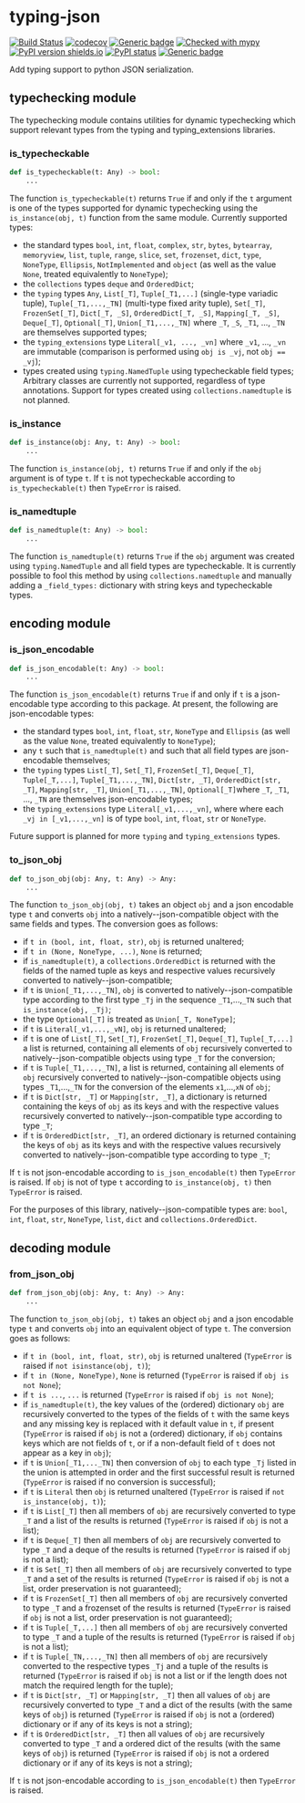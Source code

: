 # typing-json
[![Build Status](https://api.travis-ci.com/sg495/typing-json.svg?branch=master)](https://travis-ci.com/sg495/typing-json)
[![codecov](https://codecov.io/gh/sg495/typing-json/graph/badge.svg)](https://codecov.io/gh/sg495/typing-json/)
[![Generic badge](https://img.shields.io/badge/python-3.7.4+-green.svg)](https://shields.io/)
[![Checked with mypy](http://www.mypy-lang.org/static/mypy_badge.svg)](http://mypy-lang.org/)
[![PyPI version shields.io](https://img.shields.io/pypi/v/typing-json.svg)](https://pypi.python.org/pypi/typing-json/)
[![PyPI status](https://img.shields.io/pypi/status/typing-json.svg)](https://pypi.python.org/pypi/typing-json/)
[![Generic badge](https://img.shields.io/badge/license-MIT-green.svg)](https://choosealicense.com/licenses/mit/)

Add typing support to python JSON serialization.

## typechecking module

The typechecking module contains utilities for dynamic typechecking which support relevant types from the typing and typing_extensions libraries.

### is_typecheckable

```python
def is_typecheckable(t: Any) -> bool:
    ...
````

The function `is_typecheckable(t)` returns `True` if and only if the `t` argument is one of the types supported for dynamic typechecking using the `is_instance(obj, t)` function from the same module. Currently supported types:

- the standard types `bool`, `int`, `float`, `complex`, `str`, `bytes`, `bytearray`, `memoryview`, `list`, `tuple`, `range`, `slice`, `set`, `frozenset`, `dict`, `type`, `NoneType`, `Ellipsis`, `NotImplemented` and `object` (as well as the value `None`, treated equivalently to `NoneType`);
- the `collections` types `deque` and `OrderedDict`;
- the `typing` types `Any`, `List[_T]`, `Tuple[_T1,...]` (single-type variadic tuple), `Tuple[_T1,...,_TN]` (multi-type fixed arity tuple), `Set[_T]`, `FrozenSet[_T]`, `Dict[_T, _S]`, `OrderedDict[_T, _S]`, `Mapping[_T, _S]`, `Deque[_T]`, `Optional[_T]`, `Union[_T1,...,_TN]` where `_T`, `_S`, `_T1`, ..., `_TN` are themselves supported types;
- the `typing_extensions` type `Literal[_v1, ..., _vn]` where `_v1`, ..., `_vn` are immutable (comparison is performed using `obj is _vj`, not `obj == _vj`);
- types created using `typing.NamedTuple` using typecheckable field types;
Arbitrary classes are currently not supported, regardless of type annotations. Support for types created using `collections.namedtuple` is not planned.

### is_instance

```python
def is_instance(obj: Any, t: Any) -> bool:
    ...
````

The function `is_instance(obj, t)` returns `True` if and only if the `obj` argument is of type `t`. If `t` is not typecheckable according to `is_typecheckable(t)` then `TypeError` is raised.


### is_namedtuple

```python
def is_namedtuple(t: Any) -> bool:
    ...
```

The function `is_namedtuple(t)` returns `True` if the `obj` argument was created using `typing.NamedTuple` and all field types are typecheckable. It is currently possible to fool this method by using `collections.namedtuple` and manually adding a `_field_types:` dictionary with string keys and typecheckable types.


## encoding module

### is_json_encodable

```python
def is_json_encodable(t: Any) -> bool:
    ...
````

The function `is_json_encodable(t)` returns `True` if and only if `t` is a json-encodable type according to this package. At present, the following are json-encodable types:

- the standard types `bool`, `int`, `float`, `str`, `NoneType` and `Ellipsis` (as well as the value `None`, treated equivalently to `NoneType`);
- any `t` such that `is_namedtuple(t)` and such that all field types are json-encodable themselves;
- the `typing` types `List[_T]`, `Set[_T]`, `FrozenSet[_T]`, `Deque[_T]`, `Tuple[_T,...]`, `Tuple[_T1,...,_TN]`, `Dict[str, _T]`, `OrderedDict[str, _T]`, `Mapping[str, _T]`, `Union[_T1,...,_TN]`, `Optional[_T]`where `_T`, `_T1`, ..., `_TN` are themselves json-encodable types;
- the `typing_extensions` type `Literal[_v1,...,_vn]`, where where each `_vj in [_v1,...,_vn]` is of type `bool`, `int`, `float`, `str` or `NoneType`.

Future support is planned for more `typing` and `typing_extensions` types.


### to_json_obj

```python
def to_json_obj(obj: Any, t: Any) -> Any:
    ...
````

The function `to_json_obj(obj, t)` takes an object `obj` and a json encodable type `t` and converts `obj` into a natively--json-compatible object with the same fields and types. The conversion goes as follows:

- if `t in (bool, int, float, str)`, `obj` is returned unaltered;
- if `t in (None, NoneType, ...)`, `None` is returned;
- if `is_namedtuple(t)`, a `collections.OrderedDict` is returned with the fields of the named tuple as keys and respective values recursively converted to natively--json-compatible;
- if `t` is `Union[_T1,...,_TN]`, `obj` is converted to natively--json-compatible type according to the first type `_Tj` in the sequence `_T1`,...,`_TN` such that `is_instance(obj, _Tj)`;
- the type `Optional[_T]` is treated as `Union[_T, NoneType]`;
- if `t` is `Literal[_v1,...,_vN]`, `obj` is returned unaltered;
- if `t` is one of `List[_T]`, `Set[_T]`, `FrozenSet[_T]`, `Deque[_T]`, `Tuple[_T,...]` a list is returned, containing all elements of `obj` recursively converted to natively--json-compatible objects using type `_T` for the conversion;
- if `t` is `Tuple[_T1,...,_TN]`, a list is returned, containing all elements of `obj` recursively converted to natively--json-compatible objects using types `_T1`,...,`_TN` for the conversion of the elements `x1`,...,`xN` of `obj`;
- if `t` is `Dict[str, _T]` or `Mapping[str, _T]`, a dictionary is returned containing the keys of `obj` as its keys and with the respective values recursively converted to natively--json-compatible type according to type `_T`;
- if `t` is `OrderedDict[str, _T]`, an ordered dictionary is returned containing the keys of `obj` as its keys and with the respective values recursively converted to natively--json-compatible type according to type `_T`;

If `t` is not json-encodable according to `is_json_encodable(t)` then `TypeError` is raised. If `obj` is not of type `t` according to `is_instance(obj, t)` then `TypeError` is raised.

For the purposes of this library, natively--json-compatible types are: `bool`, `int`, `float`, `str`, `NoneType`, `list`, `dict` and `collections.OrderedDict`.


## decoding module

### from_json_obj

```python
def from_json_obj(obj: Any, t: Any) -> Any:
    ...
````

The function `to_json_obj(obj, t)` takes an object `obj` and a json encodable type `t` and converts `obj` into an equivalent object of type `t`. The conversion goes as follows:

- if `t in (bool, int, float, str)`, `obj` is returned unaltered (`TypeError` is raised if `not isinstance(obj, t)`);
- if `t in (None, NoneType)`, `None` is returned (`TypeError` is raised if `obj is not None`);
- if `t is ...`, `...` is returned (`TypeError` is raised if `obj is not None`);
- if `is_namedtuple(t)`, the key values of the (ordered) dictionary `obj` are recursively converted to the types of the fields of `t` with the same keys and any missing key is replaced with it default value in `t`, if present (`TypeError` is raised if `obj` is not a (ordered) dictionary, if `obj` contains keys which are not fields of `t`, or if a non-default field of `t` does not appear as a key in `obj`);
- if `t` is `Union[_T1,..._TN]` then conversion of `obj` to each type `_Tj` listed in the union is attempted in order and the first successful result is returned (`TypeError` is raised if no conversion is successful);
- if `t` is `Literal` then `obj` is returned unaltered (`TypeError` is raised if `not is_instance(obj, t)`);
- if `t` is `List[_T]` then all members of `obj` are recursively converted to type `_T` and a list of the results is returned (`TypeError` is raised if `obj` is not a list);
- if `t` is `Deque[_T]` then all members of `obj` are recursively converted to type `_T` and a deque of the results is returned (`TypeError` is raised if `obj` is not a list);
- if `t` is `Set[_T]` then all members of `obj` are recursively converted to type `_T` and a set of the results is returned (`TypeError` is raised if `obj` is not a list, order preservation is not guaranteed);
- if `t` is `FrozenSet[_T]` then all members of `obj` are recursively converted to type `_T` and a frozenset of the results is returned (`TypeError` is raised if `obj` is not a list, order preservation is not guaranteed);
- if `t` is `Tuple[_T,...]` then all members of `obj` are recursively converted to type `_T` and a tuple of the results is returned (`TypeError` is raised if `obj` is not a list);
- if `t` is `Tuple[_TN,...,_TN]` then all members of `obj` are recursively converted to the respective types `_Tj` and a tuple of the results is returned (`TypeError` is raised if `obj` is not a list or if the length does not match the required length for the tuple);
- if `t` is `Dict[str, _T]` or `Mapping[str, _T]` then all values of `obj` are recursively converted to type `_T` and a dict of the results (with the same keys of `obj`) is returned (`TypeError` is raised if `obj` is not a (ordered) dictionary or if any of its keys is not a string);
- if `t` is `OrderedDict[str, _T]` then all values of `obj` are recursively converted to type `_T` and a ordered dict of the results (with the same keys of `obj`) is returned (`TypeError` is raised if `obj` is not a ordered dictionary or if any of its keys is not a string);

If `t` is not json-encodable according to `is_json_encodable(t)` then `TypeError` is raised.
